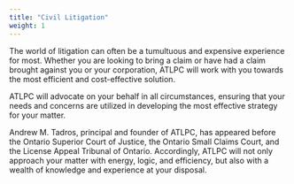 ```yaml
---
title: "Civil Litigation"
weight: 1
---
```


The world of litigation can often be a tumultuous and expensive experience for most. Whether you are looking to bring a claim or have had a claim brought against you or your corporation, ATLPC will work with you towards the most efficient and cost-effective solution. 

ATLPC will advocate on your behalf in all circumstances, ensuring that your needs and concerns are utilized in developing the most effective strategy for your matter.

Andrew M. Tadros, principal and founder of ATLPC, has appeared before the Ontario Superior Court of Justice, the Ontario Small Claims Court, and the License Appeal Tribunal of Ontario. Accordingly, ATLPC will not only approach your matter with energy, logic, and efficiency, but also with a wealth of knowledge and experience at your disposal. 